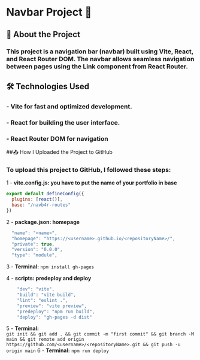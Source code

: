 # Navbar Project 🚀
## 📌 About the Project
### This project is a navigation bar (navbar) built using Vite, React, and React Router DOM. The navbar allows seamless navigation between pages using the Link component from React Router.
## 🛠️ Technologies Used
### - Vite for fast and optimized development.
### - React for building the user interface.
### - React Router DOM for navigation 
##📤 How I Uploaded the Project to GitHub
### To upload this project to GitHub, I followed these steps:
1️ - **vite.config.js: you have to put the name of your portfolio in base**
``` js
export default defineConfig({
  plugins: [react()],
  base: "/navb4r-routes"
})
```
2️ - **package.json: homepage** 
``` js
  "name": "<name>",
  "homepage": "https://<username>.github.io/<repositoryName>/",
  "private": true,
  "version": "0.0.0",
  "type": "module",
```
3 - **Terminal:**
`npm install gh-pages`

4 - **scripts: predeploy and deploy**
``` js
    "dev": "vite",
    "build": "vite build",
    "lint": "eslint .",
    "preview": "vite preview",
    "predeploy": "npm run build",
    "deploy": "gh-pages -d dist"
```
5 - **Terminal:**  
`git init && git add . && git commit -m "first commit" && git branch -M main && git remote add origin https://github.com/<username>/<repositoryName>.git && git push -u origin main`
6 - **Terminal:**
`npm run deploy`

